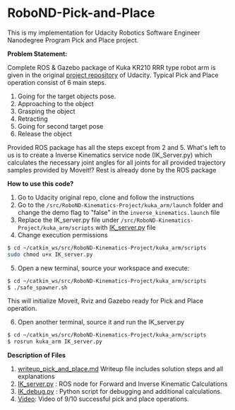 # RoboND-Pick-and-Place
This is my implementation for Udacity Robotics Software Engineer Nanodegree Program Pick and Place project.

**Problem Statement:**

Complete ROS & Gazebo package of Kuka KR210 RRR type robot arm is given in the original [project repository](https://github.com/udacity/RoboND-Kinematics-Project) of Udacity.
Typical Pick and Place operation consist of 6 main steps.  
1. Going for the target objects pose.
2. Approaching to the object
3. Grasping the object
4. Retracting
5. Going for second target pose
6. Release the object



Provided ROS package has all the steps except from 2 and 5. What's left to us is to create a Inverse Kinematics service 
node (IK_Server.py) which calculates the necessary joint angles for all joints for all provided trajectory samples provided by Moveit!? Rest is already done by the ROS package 

**How to use this code?**

1. Go to Udacity original repo, clone and follow the instructions
2. Go to the `/src/RoboND-Kinematics-Project/kuka_arm/launch` folder and change the demo flag to "false" in the `inverse_kinematics.launch` file
3. Replace the IK_server.py file under `/src/RoboND-Kinematics-Project/kuka_arm/scripts` with [IK_server.py](./IK_server.py) file
4. Change execution permissions

```bash
$ cd ~/catkin_ws/src/RoboND-Kinematics-Project/kuka_arm/scripts
sudo chmod u+x IK_server.py
```
5. Open a new terminal, source your workspace and execute:

```bash
$ cd ~/catkin_ws/src/RoboND-Kinematics-Project/kuka_arm/scripts
$ ./safe_spawner.sh 
```
This will initialize Moveit, Rviz and Gazebo ready for Pick and Place operation.

6. Open another terminal, source it and run the IK_server.py
```bash
$ cd ~/catkin_ws/src/RoboND-Kinematics-Project/kuka_arm/scripts
$ rosrun kuka_arm IK_server.py   
```

**Description of Files**
1. [writeup_pick_and_place.md](writeup_pick_and_place.md) Writeup file includes solution steps and all explanations
2. [IK_server.py](./IK_server.py) : ROS node for Forward and Inverse Kinematic Calculations
3. [IK_debug.py](./IK_debug.py) : Python script for debugging and additional calculations.
4. [Video](https://www.youtube.com/watch?v=30WFnx8ArHI): Video of 9/10 successful pick and place operations. 



